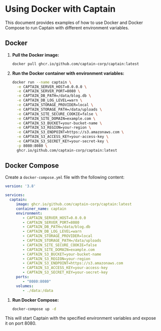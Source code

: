 # Using Docker with Captain

This document provides examples of how to use Docker and Docker Compose to run Captain with different environment variables.

## Docker

1. **Pull the Docker image:**
    ```sh
    docker pull ghcr.io/github.com/captain-corp/captain:latest
    ```

2. **Run the Docker container with environment variables:**
    ```sh
    docker run --name captain \
      -e CAPTAIN_SERVER_HOST=0.0.0.0 \
      -e CAPTAIN_SERVER_PORT=8080 \
      -e CAPTAIN_DB_PATH=/data/blog.db \
      -e CAPTAIN_DB_LOG_LEVEL=warn \
      -e CAPTAIN_STORAGE_PROVIDER=local \
      -e CAPTAIN_STORAGE_PATH=/data/uploads \
      -e CAPTAIN_SITE_SECURE_COOKIE=false \
      -e CAPTAIN_SITE_DOMAIN=example.com \
      -e CAPTAIN_S3_BUCKET=your-bucket-name \
      -e CAPTAIN_S3_REGION=your-region \
      -e CAPTAIN_S3_ENDPOINT=https://s3.amazonaws.com \
      -e CAPTAIN_S3_ACCESS_KEY=your-access-key \
      -e CAPTAIN_S3_SECRET_KEY=your-secret-key \
      -p 8080:8080 \
      ghcr.io/github.com/captain-corp/captain:latest
    ```

## Docker Compose

Create a `docker-compose.yml` file with the following content:

```yaml
version: '3.8'

services:
  captain:
     image: ghcr.io/github.com/captain-corp/captain:latest
     container_name: captain
     environment:
        - CAPTAIN_SERVER_HOST=0.0.0.0
        - CAPTAIN_SERVER_PORT=8080
        - CAPTAIN_DB_PATH=/data/blog.db
        - CAPTAIN_DB_LOG_LEVEL=warn
        - CAPTAIN_STORAGE_PROVIDER=local
        - CAPTAIN_STORAGE_PATH=/data/uploads
        - CAPTAIN_SITE_SECURE_COOKIE=false
        - CAPTAIN_SITE_DOMAIN=example.com
        - CAPTAIN_S3_BUCKET=your-bucket-name
        - CAPTAIN_S3_REGION=your-region
        - CAPTAIN_S3_ENDPOINT=https://s3.amazonaws.com
        - CAPTAIN_S3_ACCESS_KEY=your-access-key
        - CAPTAIN_S3_SECRET_KEY=your-secret-key
     ports:
        - "8080:8080"
     volumes:
        - ./data:/data
```

1. **Run Docker Compose:**
    ```sh
    docker-compose up -d
    ```

This will start Captain with the specified environment variables and expose it on port 8080.